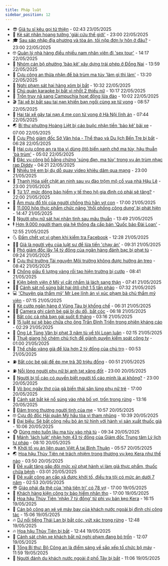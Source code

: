 ```yaml
---
title: Pháp luật
sidebar_position: 12
---
```


<!-- vnexpress-phap-luat:START -->
- 😎 [Giả tu sĩ kêu gọi từ thiện](https://vnexpress.net/gia-tu-si-keu-goi-tu-thien-4889521.html) - 02:43 23/05/2025
- 🥰 [Kẻ sát nhân hoang tưởng &#39;giải cứu thế giới&#39;](https://vnexpress.net/ke-sat-nhan-hoang-tuong-giai-cuu-the-gioi-4889387.html) - 23:00 22/05/2025
- 🎓 [Sau sáp nhập địa phương và tòa án, tôi nộp đơn ly hôn ở đâu?](https://vnexpress.net/sau-sap-nhap-dia-phuong-va-toa-an-toi-nop-don-ly-hon-o-dau-4887817.html) - 23:00 22/05/2025
- 🤓 [Quản lý nhà hàng điều nhiều nam nhân viên đi &#39;sex tour&#39;](https://vnexpress.net/moi-gioi-nam-nhan-vien-di-sex-tour-voi-khach-nu-4889407.html) - 14:17 22/05/2025
- 🎊 [Nhóm cán bộ phường &#39;bảo kê&#39; xây dựng trái phép ở Đồng Nai](https://vnexpress.net/nhom-can-bo-phuong-bao-ke-xay-dung-trai-phep-o-dong-nai-4889404.html) - 13:59 22/05/2025
- 🙉 [Cựu công an thừa nhận để bà trùm ma túy &#39;làm gì thì làm&#39;](https://vnexpress.net/moi-quan-he-giua-hai-cuu-cong-an-voi-nguoi-cam-dau-duong-day-ma-tuy-4889380.html) - 13:20 22/05/2025
- 🤡 [Nghi phạm sát hại hàng xóm bị bắt](https://vnexpress.net/nghi-pham-sat-hai-hang-xom-bi-bat-4889362.html) - 10:32 22/05/2025
- 🗽 [Chủ quán karaoke bị bắt vì nhốt 2 thiếu nữ](https://vnexpress.net/chu-quan-karaoke-bi-bat-vi-nhot-2-thieu-nu-4889327.html) - 10:17 22/05/2025
- 🌋 [Trốn truy nã sang Campuchia hoạt động lừa đảo](https://vnexpress.net/tron-truy-na-sang-campuchia-hoat-dong-lua-dao-4889333.html) - 10:02 22/05/2025
- 🎬 [Tài xế bị bắt sau tai nạn khiến bạn ngồi cùng xe tử vong](https://vnexpress.net/tai-xe-bi-bat-sau-tai-nan-khien-ban-ngoi-cung-xe-tu-vong-4889299.html) - 08:57 22/05/2025
- 💯 [Hai tài xế gây tai nạn 4 mẹ con tử vong ở Hà Nội lĩnh án](https://vnexpress.net/hai-tai-xe-gay-tai-nan-4-me-con-tu-vong-o-ha-noi-linh-an-4889174.html) - 07:44 22/05/2025
- 🌏 [Bí thư phường Hoàng Liệt bị cáo buộc nhận tiền &#39;bảo kê&#39; bãi xe](https://vnexpress.net/bi-thu-phuong-hoang-liet-bi-cao-buoc-nhan-tien-bao-ke-bai-xe-4889209.html) - 07:00 22/05/2025
- 🌊 [Cựu Phó giám đốc Sở Văn hóa - Thể thao và Du lịch Bến Tre bị bắt](https://vnexpress.net/cuu-pho-giam-doc-so-van-hoa-the-thao-va-du-lich-ben-tre-bi-bat-4889193.html) - 06:28 22/05/2025
- 💂 [Hai cựu công an ra tòa vì dùng ôtô biển xanh chở ma túy, hậu thuẫn &#39;bà trùm&#39;](https://vnexpress.net/hai-cuu-cong-an-ra-toa-vi-dung-oto-bien-xanh-cho-ma-tuy-hau-thuan-ba-trum-4889159.html) - 05:02 22/05/2025
- 🎡 [Đặc vụ công bố bằng chứng &#39;súng đạn, ma túy&#39; trong vụ án trùm nhạc rap Diddy](https://vnexpress.net/dac-vu-cong-bo-bang-chung-sung-dan-ma-tuy-trong-vu-an-trum-nhac-rap-diddy-4889134.html) - 04:21 22/05/2025
- 🫶 [Nhiều trẻ em bị dụ dỗ quay video khiêu dâm qua mạng](https://vnexpress.net/nhieu-tre-em-bi-du-do-quay-video-khieu-dam-qua-mang-4888967.html) - 23:00 21/05/2025
- 🐲 [Thanh Hóa siết chặt an ninh sau vụ đào trộm mộ cổ vua nhà Hậu Lê](https://vnexpress.net/thanh-hoa-siet-chat-an-ninh-sau-vu-dao-trom-mo-co-vua-nha-hau-le-4888560.html) - 23:00 21/05/2025
- 🚀 [Từ 1/7, mức đóng bảo hiểm y tế theo hộ gia đình có phải sẽ tăng?](https://vnexpress.net/tu-1-7-muc-dong-bao-hiem-y-te-theo-ho-gia-dinh-co-gi-moi-4888096.html) - 22:00 21/05/2025
- 🎊 [Âm mưu đổ tội của người chồng thù hằn vợ con](https://vnexpress.net/long-tham-cua-nguoi-chong-thu-han-vo-con-4888922.html) - 17:00 21/05/2025
- 🤗 [11.000 hộp thực phẩm chức năng &#39;thổi phồng công dụng&#39; bị phát hiện](https://vnexpress.net/11-000-hop-thuc-pham-chuc-nang-thoi-phong-cong-dung-bi-phat-hien-4888965.html) - 14:47 21/05/2025
- 🗽 [Người phụ nữ sát hại nhân tình sau mâu thuẫn](https://vnexpress.net/nguoi-phu-nu-sat-hai-nhan-tinh-sau-mau-thuan-4888944.html) - 13:49 21/05/2025
- 🕴 [Hơn 9.000 người tham gia hệ thống đa cấp bán &#39;Quốc bảo Đài Loan&#39;](https://vnexpress.net/hon-9-000-nguoi-tham-gia-he-thong-da-cap-ban-quoc-bao-dai-loan-4888754.html) - 12:55 21/05/2025
- 🌜 [Đấm chết vợ vì ghen khi kiểm tra Facebook](https://vnexpress.net/dam-chet-vo-vi-ghen-4888903.html) - 12:28 21/05/2025
- 🧑‍🏫 [Giả là người yêu của luật sư để lừa tiền &#39;chạy án&#39;](https://vnexpress.net/gia-la-nguoi-yeu-cua-luat-su-de-lua-tien-chay-an-4888871.html) - 09:31 21/05/2025
- 🦩 [Phó giám đốc lấy 14 tỷ đồng của ngân hàng đánh bạc bị phạt tù](https://vnexpress.net/pho-giam-doc-lay-14-ty-dong-cua-ngan-hang-danh-bac-bi-phat-tu-4888825.html) - 09:24 21/05/2025
- 💼 [Cựu thứ trưởng Tài nguyên Môi trường không được hưởng án treo](https://vnexpress.net/cuu-thu-truong-tai-nguyen-moi-truong-khong-duoc-huong-an-treo-4888644.html) - 08:42 21/05/2025
- 💫 [Chồng giấu 6 lượng vàng rồi tạo hiện trường bị cướp](https://vnexpress.net/chong-giau-6-luong-vang-roi-tao-hien-truong-bi-cuop-4888838.html) - 08:41 21/05/2025
- 🦅 [Kiện bệnh viện ở Mỹ vì cắt nhầm lá lách sang thận](https://vnexpress.net/kien-benh-vien-o-my-vi-cat-nham-la-lach-sang-than-4888749.html) - 07:41 21/05/2025
- 🧑‍💻 [Cảnh sát nổ súng bắt hai ôtô chở 1,5 tấn pháo](https://vnexpress.net/canh-sat-no-sung-bat-hai-oto-cho-1-5-tan-phao-4888752.html) - 07:32 21/05/2025
- 💻 [&#39;Chuyên gia thẩm mỹ&#39; Mr Lee lĩnh án vì xúc phạm bà chủ thẩm mỹ viện](https://vnexpress.net/chuyen-gia-tham-my-mr-lee-linh-an-vi-xuc-pham-ba-chu-tham-my-vien-4888748.html) - 07:15 21/05/2025
- 🤠 [Kẻ cướp ngân hàng ở Vũng Tàu bị khống chế](https://vnexpress.net/ke-cuop-ngan-hang-o-vung-tau-bi-khong-che-4888757.html) - 06:31 21/05/2025
- 🧑‍🏫 [Camera ghi cảnh bé gái bị dụ dỗ, bắt cóc](https://vnexpress.net/camera-ghi-canh-be-gai-bi-du-do-bat-coc-4888746.html) - 06:18 21/05/2025
- 🌈 [Bắt cóc cả nhà bạn gái suốt 6 tháng](https://vnexpress.net/bat-coc-ca-nha-ban-gai-suot-6-thang-4888630.html) - 03:16 21/05/2025
- 🌮 [15 luật sư sẽ bào chữa cho ông Trần Đình Triển trong phiên kháng cáo](https://vnexpress.net/15-luat-su-se-bao-chua-cho-ong-tran-dinh-trien-trong-phien-khang-cao-4888551.html) - 02:29 21/05/2025
- 🐲 [Ông Lê Tùng Vân bị phạt 3 năm tù về tội Loạn luân](https://vnexpress.net/ong-le-tung-van-bi-phat-3-nam-tu-ve-toi-loan-luan-4888477.html) - 02:15 21/05/2025
- 🧰 [Thuê giang hồ chém chủ tịch để giành quyền kiểm soát công ty](https://vnexpress.net/thue-giang-ho-chem-chu-tich-de-gianh-quyen-kiem-soat-cong-ty-4888502.html) - 01:00 21/05/2025
- 💄 [Thế chấp vàng giả để lừa hơn 2 tỷ đồng của chủ trọ](https://vnexpress.net/the-chap-vang-gia-de-lua-hon-2-ty-dong-cua-chu-tro-4888499.html) - 00:53 21/05/2025
- ⛽️ [Bắt cóc bé gái để ép mẹ trả 30 triệu đồng](https://vnexpress.net/bat-coc-be-gai-de-ep-me-tra-30-trieu-dong-4888525.html) - 00:51 21/05/2025
- ⛽️ [Nỗi lòng người phụ nữ bị anh tạt xăng đốt](https://vnexpress.net/noi-long-nguoi-phu-nu-bi-anh-tat-xang-dot-4888404.html) - 23:00 20/05/2025
- 💂 [Người bị tố cáo có quyền biết người tố cáo mình là ai không?](https://vnexpress.net/nguoi-bi-to-cao-co-quyen-biet-nguoi-to-cao-minh-la-ai-khong-4887823.html) - 23:00 20/05/2025
- 🤔 [Vỏ bọc ngây thơ của gã biến thái săn lùng phụ nữ trẻ](https://vnexpress.net/vo-boc-ngay-tho-cua-ga-bien-thai-san-lung-phu-nu-tre-4888451.html) - 17:00 20/05/2025
- 🧐 [Cảnh sát bắt kẻ nổ súng vào nhà bố vợ, trốn trong rừng](https://vnexpress.net/cong-an-lam-dong-bat-ke-truy-na-4888469.html) - 13:16 20/05/2025
- 🎃 [Đâm trọng thương người tình của mẹ](https://vnexpress.net/dam-trong-thuong-nguoi-tinh-cua-me-4888444.html) - 10:57 20/05/2025
- 🤓 [Cựu đô đốc Hải quân Mỹ hầu tòa vì tham nhũng](https://vnexpress.net/cuu-do-doc-hai-quan-my-hau-toa-vi-tham-nhung-4888420.html) - 10:39 20/05/2025
- 💃 [Đại biểu: Sẽ bất công nếu bỏ án tử hình với hành vi sản xuất thuốc giả](https://vnexpress.net/dai-bieu-se-bat-cong-neu-bo-an-tu-hinh-voi-hanh-vi-san-xuat-thuoc-gia-4888410.html) - 10:06 20/05/2025
- 🐵 [Dùng mèo tuồn lậu ma túy vào nhà tù](https://vnexpress.net/dung-meo-tuon-lau-ma-tuy-vao-nha-tu-4888386.html) - 09:34 20/05/2025
- 🤖 [Mánh &#39;lách luật&#39; nhận hơn 43 tỷ đồng của Giám đốc Trung tâm Lý lịch tư pháp](https://vnexpress.net/manh-lach-luat-nhan-hon-43-ty-dong-cua-giam-doc-trung-tam-ly-lich-tu-phap-4888346.html) - 08:10 20/05/2025
- ⚗️ [Khởi tố vụ án liên quan Việt Á tại Bình Thuận](https://vnexpress.net/khoi-to-vu-an-lien-quan-viet-a-tai-binh-thuan-4888204.html) - 05:57 20/05/2025
- 🌏 [Hoa hậu Thùy Tiên né trách nhiệm trong thương vụ kẹo Kera như thế nào](https://vnexpress.net/hoa-hau-thuy-tien-ne-trach-nhiem-trong-thuong-vu-keo-kera-nhu-nao-4888188.html) - 03:50 20/05/2025
- 🦆 [Đề xuất tăng gấp đôi mức xử phạt hành vi làm giả thực phẩm, thuốc chữa bệnh](https://vnexpress.net/de-xuat-tang-gap-doi-muc-xu-phat-hanh-vi-lam-gia-thuc-pham-thuoc-chua-benh-4888117.html) - 03:01 20/05/2025
- 🐎 [Đề xuất công an cấp xã được khởi tố, điều tra tội có mức án dưới 7 năm](https://vnexpress.net/de-xuat-cong-an-cap-xa-duoc-khoi-to-dieu-tra-toi-co-muc-an-duoi-7-nam-4888132.html) - 02:53 20/05/2025
- 😎 [Giáo phái đa thê của &#39;nhà tiên tri&#39; có 78 vợ](https://vnexpress.net/giao-phai-da-the-cua-nha-tien-tri-co-78-vo-4887994.html) - 17:00 19/05/2025
- 💪 [Khách hàng kiện công ty bảo hiểm nhân thọ](https://vnexpress.net/khach-hang-kien-kien-vi-cho-rang-bi-lua-doi-mua-bao-hiem-nhan-tho-4882734.html) - 17:00 19/05/2025
- 🤡 [Hoa hậu Thùy Tiên &#39;nhận 7 tỷ đồng&#39; từ phi vụ bán kẹo Kera](https://vnexpress.net/hoa-hau-thuy-tien-nhan-7-ty-dong-tu-phi-vu-ban-keo-kera-4888040.html) - 16:15 19/05/2025
- 🌁 [Cán bộ công an xé vé máy bay của khách nước ngoài bị đình chỉ công tác](https://vnexpress.net/can-bo-cong-an-xe-ve-may-bay-cua-khach-nuoc-ngoai-bi-dinh-chi-cong-tac-4888026.html) - 15:06 19/05/2025
- 🔥 [DJ nổi tiếng Thái Lan bị bắt cóc, vứt xác trong rừng](https://vnexpress.net/dj-noi-tieng-thai-lan-bi-bat-coc-vut-xac-trong-rung-4887986.html) - 12:48 19/05/2025
- 🔥 [Hoa hậu Thùy Tiên bị bắt](https://vnexpress.net/hoa-hau-thuy-tien-bi-bat-4886494.html) - 12:44 19/05/2025
- 👺 [Cảnh sát chặn xe khách bắt nữ nghi phạm đang bỏ trốn](https://vnexpress.net/canh-sat-chan-xe-khach-bat-nu-nghi-pham-dang-bo-tron-4887993.html) - 12:07 19/05/2025
- 🎊 [Tổng Bí thư: Bộ Công an là điểm sáng về sắp xếp tổ chức bộ máy](https://vnexpress.net/tong-bi-thu-bo-cong-an-la-diem-sang-ve-sap-xep-to-chuc-bo-may-4887979.html) - 11:59 19/05/2025
- 🎊 [Người đánh du khách nước ngoài ở phố Tây bị bắt](https://vnexpress.net/nguoi-danh-du-khach-nuoc-ngoai-o-pho-tay-bi-bat-4887980.html) - 11:06 19/05/2025<!-- vnexpress-phap-luat:END -->
